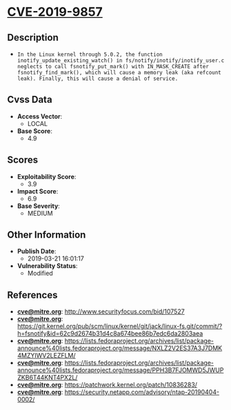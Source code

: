 
# [CVE-2019-9857](https://cve.mitre.org/cgi-bin/cvename.cgi?name=CVE-2019-9857)

## Description

- `In the Linux kernel through 5.0.2, the function inotify_update_existing_watch() in fs/notify/inotify/inotify_user.c neglects to call fsnotify_put_mark() with IN_MASK_CREATE after fsnotify_find_mark(), which will cause a memory leak (aka refcount leak). Finally, this will cause a denial of service.`

## Cvss Data

- **Access Vector**:
  - LOCAL
- **Base Score**:
  - 4.9

## Scores

- **Exploitability Score**:
  - 3.9
- **Impact Score**:
  - 6.9
- **Base Severity**:
  - MEDIUM

## Other Information

- **Publish Date**:
  - 2019-03-21 16:01:17
- **Vulnerability Status**:
  - Modified

## References

- **cve@mitre.org**: http://www.securityfocus.com/bid/107527
- **cve@mitre.org**: https://git.kernel.org/pub/scm/linux/kernel/git/jack/linux-fs.git/commit/?h=fsnotify&id=62c9d2674b31d4c8a674bee86b7edc6da2803aea
- **cve@mitre.org**: https://lists.fedoraproject.org/archives/list/package-announce%40lists.fedoraproject.org/message/NXLZ2V2ES37A3J7DMK4MZYIWV2LEZFLM/
- **cve@mitre.org**: https://lists.fedoraproject.org/archives/list/package-announce%40lists.fedoraproject.org/message/PPH3B7FJOMWD5JWUPZKB6T44KNT4PX2L/
- **cve@mitre.org**: https://patchwork.kernel.org/patch/10836283/
- **cve@mitre.org**: https://security.netapp.com/advisory/ntap-20190404-0002/
